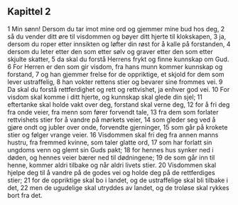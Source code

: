 ## Kapittel 2

1 Min sønn! Dersom du tar imot mine ord og gjemmer mine bud hos deg, 
2 så du vender ditt øre til visdommen og bøyer ditt hjerte til klokskapen, 
3 ja, dersom du roper etter innsikten og løfter din røst for å kalle på forstanden, 
4 dersom du leter etter den som etter sølv og graver etter den som etter skjulte skatter, 
5 da skal du forstå Herrens frykt og finne kunnskap om Gud. 
6 For Herren er den som gir visdom, fra hans munn kommer kunnskap og forstand, 
7 og han gjemmer frelse for de oppriktige, et skjold for dem som lever ustraffelig, 
8 han vokter rettens stier og bevarer sine frommes vei. 
9 Da skal du forstå rettferdighet og rett og rettvishet, ja enhver god vei. 
10 For visdom skal komme i ditt hjerte, og kunnskap skal glede din sjel; 
11 eftertanke skal holde vakt over deg, forstand skal verne deg, 
12 for å fri deg fra onde veier, fra menn som fører forvendt tale, 
13 fra dem som forlater rettvishets stier for å vandre på mørkets veier, 
14 som gleder seg ved å gjøre ondt og jubler over onde, forvendte gjerninger, 
15 som går på krokete stier og følger vrange veier. 
16 Visdommen skal fri deg fra annen manns hustru, fra fremmed kvinne, som taler glatte ord, 
17 som har forlatt sin ungdoms venn og glemt sin Guds pakt; 
18 for hennes hus synker ned i døden, og hennes veier bærer ned til dødningene; 
19 de som går inn til henne, kommer aldri tilbake og når aldri livets stier. 
20 Visdommen skal hjelpe deg til å vandre på de godes vei og holde deg på de rettferdiges stier; 
21 for de oppriktige skal bo i landet, og de ustraffelige skal bli tilbake i det, 
22 men de ugudelige skal utryddes av landet, og de troløse skal rykkes bort fra det.

